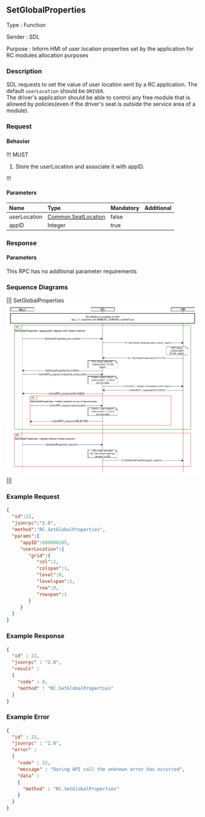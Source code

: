 ## SetGlobalProperties

Type
: Function

Sender
: SDL

Purpose
: Inform HMI of user location properties set by the application for RC modules allocation purposes

### Description
SDL requests to set the value of user location sent by a RC application. The default `userLocation` should be `DRIVER`.  
The driver's application should be able to control any free module that is allowed by policies(even if the driver's seat is outside the service area of a module).

### Request
#### Behavior

!!! MUST   

1. Store the userLocation and associate it with appID.

!!!

#### Parameters
|Name|Type|Mandatory|Additional|
|:---|:---|:--------|:---------|
|userLocation|[Common.SeatLocation](../../common/structs/#seatlocation)|false||
|appID|Integer|true||


### Response

#### Parameters
This RPC has no additional parameter requirements

### Sequence Diagrams

|||
SetGlobalProperties
![SetGlobalProperties](assets/RC_SetGlobalProperties.png)
|||

### Example Request

```json
{
  "id":22,
  "jsonrpc":"2.0",
  "method":"RC.SetGlobalProperties",
  "params":{
     "appID":600980185,
     "userLocation":{
        "grid":{
           "col":2,
           "colspan":1,
           "level":0,
           "levelspan":1,
           "row":0,
           "rowspan":1
        }
     }
  }
}
```

### Example Response

```json
{
  "id" : 22,
  "jsonrpc" : "2.0",
  "result" :
  {
    "code" : 0,
    "method" : "RC.SetGlobalProperties"
  }
}
```

### Example Error

```json
{
  "id" : 22,
  "jsonrpc" : "2.0",
  "error" :
  {
    "code" : 22,
    "message" : "During API call the unknown error has occurred",
    "data" :
    {
      "method" : "RC.SetGlobalProperties"
    }
  }
}
```
